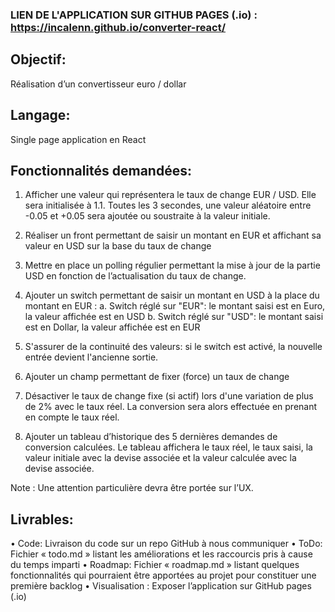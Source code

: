 ### LIEN DE L'APPLICATION SUR GITHUB PAGES (.io) : https://incalenn.github.io/converter-react/

## Objectif: 
Réalisation d’un convertisseur euro / dollar 

## Langage: 
Single page application en React 

## Fonctionnalités demandées: 

1. Afficher une valeur qui représentera le taux de change EUR / USD. Elle sera initialisée à 1.1. 
Toutes les 3 secondes, une valeur aléatoire entre -0.05 et +0.05 sera ajoutée ou soustraite à 
la valeur initiale.

2. Réaliser un front permettant de saisir un montant en EUR et affichant sa valeur en USD sur la 
base du taux de change 
3. Mettre en place un polling régulier permettant la mise à jour de la partie USD en fonction de 
l’actualisation du taux de change.

4. Ajouter un switch permettant de saisir un montant en USD à la place du montant en EUR : 
a. Switch réglé sur "EUR": le montant saisi est en Euro, la valeur affichée est en USD 
b. Switch réglé sur "USD": le montant saisi est en Dollar, la valeur affichée est en EUR

5. S'assurer de la continuité des valeurs: si le switch est activé, la nouvelle entrée devient 
l'ancienne sortie.

6. Ajouter un champ permettant de fixer (force) un taux de change
   
7. Désactiver le taux de change fixe (si actif) lors d'une variation de plus de 2% avec le taux réel. 
La conversion sera alors effectuée en prenant en compte le taux réel.

8. Ajouter un tableau d’historique des 5 dernières demandes de conversion calculées. Le tableau 
affichera le taux réel, le taux saisi, la valeur initiale avec la devise associée et la valeur calculée 
avec la devise associée.

Note : Une attention particulière devra être portée sur l’UX. 

## Livrables: 
• Code: Livraison du code sur un repo GitHub à nous communiquer 
• ToDo: Fichier « todo.md » listant les améliorations et les raccourcis pris à cause du temps 
imparti 
• Roadmap: Fichier « roadmap.md » listant quelques fonctionnalités qui pourraient être 
apportées au projet pour constituer une première backlog 
• Visualisation : Exposer l’application sur GitHub pages (.io) 
